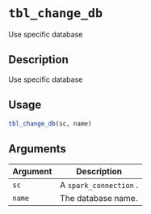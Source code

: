 # `tbl_change_db`

Use specific database


## Description

Use specific database


## Usage

```r
tbl_change_db(sc, name)
```


## Arguments

Argument      |Description
------------- |----------------
`sc`     |     A `spark_connection` .
`name`     |     The database name.


